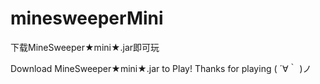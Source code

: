 # minesweeperMini

下载MineSweeper★mini★.jar即可玩

Download MineSweeper★mini★.jar to Play!
Thanks for playing ( ´∀｀ )ノ
